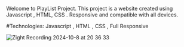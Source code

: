 Welcome to PlayList Project. This project is a website created using Javascript , HTML, CSS . Responsive and compatible with all devices.

#Technologies: Javascript , HTML , CSS , Full Responsive

![Zight Recording 2024-10-8 at 20 36 33](https://github.com/user-attachments/assets/c73e9dae-954c-417f-865a-2f2c50b86a8b)
